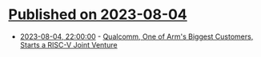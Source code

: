 # [Published on 2023-08-04](index.md)

* [2023-08-04, 22:00:00](https://slashdot.org/story/23/08/04/1915205/qualcomm-one-of-arms-biggest-customers-starts-a-risc-v-joint-venture?utm_source=rss1.0mainlinkanon&utm_medium=feed) - [Qualcomm, One of Arm's Biggest Customers, Starts a RISC-V Joint Venture](https://slashdot.org/story/23/08/04/1915205/qualcomm-one-of-arms-biggest-customers-starts-a-risc-v-joint-venture?utm_source=rss1.0mainlinkanon&utm_medium=feed)
